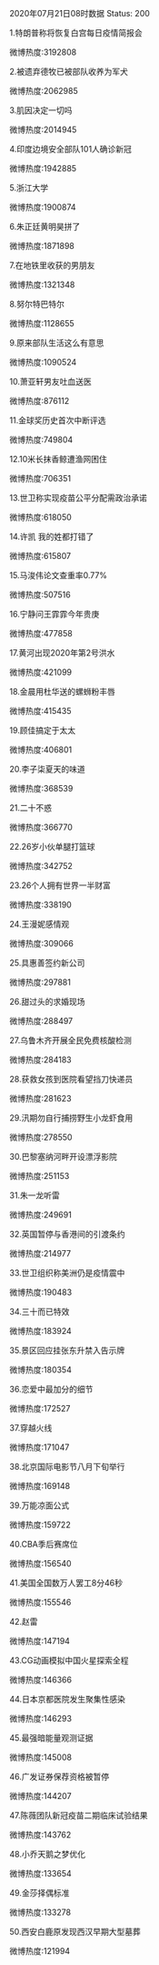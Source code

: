 2020年07月21日08时数据
Status: 200

1.特朗普称将恢复白宫每日疫情简报会

微博热度:3192808

2.被遗弃德牧已被部队收养为军犬

微博热度:2062985

3.肌因决定一切吗

微博热度:2014945

4.印度边境安全部队101人确诊新冠

微博热度:1942885

5.浙江大学

微博热度:1900874

6.朱正廷黄明昊拼了

微博热度:1871898

7.在地铁里收获的男朋友

微博热度:1321348

8.努尔特巴特尔

微博热度:1128655

9.原来部队生活这么有意思

微博热度:1090524

10.萧亚轩男友吐血送医

微博热度:876112

11.金球奖历史首次中断评选

微博热度:749804

12.10米长抹香鲸遭渔网困住

微博热度:706351

13.世卫称实现疫苗公平分配需政治承诺

微博热度:618050

14.许凯 我的姓都打错了

微博热度:615807

15.马浚伟论文查重率0.77%

微博热度:507516

16.宁静问王霏霏今年贵庚

微博热度:477858

17.黄河出现2020年第2号洪水

微博热度:421099

18.金晨用杜华送的螺蛳粉丰唇

微博热度:415435

19.顾佳搞定于太太

微博热度:406801

20.李子柒夏天的味道

微博热度:368539

21.二十不惑

微博热度:366770

22.26岁小伙单腿打篮球

微博热度:342752

23.26个人拥有世界一半财富

微博热度:338190

24.王漫妮感情观

微博热度:309066

25.具惠善签约新公司

微博热度:297881

26.甜过头的求婚现场

微博热度:288497

27.乌鲁木齐开展全民免费核酸检测

微博热度:284183

28.获救女孩到医院看望挡刀快递员

微博热度:281623

29.汛期勿自行捕捞野生小龙虾食用

微博热度:278550

30.巴黎塞纳河畔开设漂浮影院

微博热度:251153

31.朱一龙听雷

微博热度:249691

32.英国暂停与香港间的引渡条约

微博热度:214977

33.世卫组织称美洲仍是疫情震中

微博热度:190483

34.三十而已特效

微博热度:183924

35.景区回应挂张东升禁入告示牌

微博热度:180354

36.恋爱中最加分的细节

微博热度:172527

37.穿越火线

微博热度:171047

38.北京国际电影节八月下旬举行

微博热度:169148

39.万能凉面公式

微博热度:159722

40.CBA季后赛席位

微博热度:156540

41.美国全国数万人罢工8分46秒

微博热度:155546

42.赵雷

微博热度:147194

43.CG动画模拟中国火星探索全程

微博热度:146366

44.日本京都医院发生聚集性感染

微博热度:146293

45.最强暗能量观测证据

微博热度:145008

46.广发证券保荐资格被暂停

微博热度:144207

47.陈薇团队新冠疫苗二期临床试验结果

微博热度:143762

48.小乔天鹅之梦优化

微博热度:133654

49.金莎择偶标准

微博热度:133278

50.西安白鹿原发现西汉早期大型墓葬

微博热度:121994

